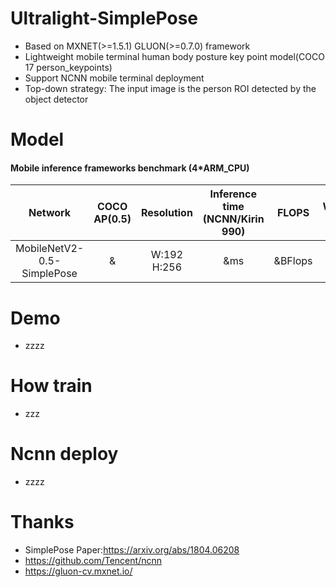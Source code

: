 # Ultralight-SimplePose
* Based on MXNET(>=1.5.1) GLUON(>=0.7.0) framework
* Lightweight mobile terminal human body posture key point model(COCO 17 person_keypoints)
* Support NCNN mobile terminal deployment
* Top-down strategy: The input image is the person ROI detected by the object detector
# Model 
#### Mobile inference frameworks benchmark (4*ARM_CPU)
Network|COCO AP(0.5)|Resolution|Inference time (NCNN/Kirin 990)|FLOPS|Weight size
:---:|:---:|:---:|:---:|:---:|:---:
MobileNetV2-0.5-SimplePose|&|W:192 H:256|&ms|&BFlops|&MB
# Demo
* zzzz
# How train
* zzz
# Ncnn deploy
* zzzz
# Thanks
* SimplePose Paper:https://arxiv.org/abs/1804.06208
* https://github.com/Tencent/ncnn
* https://gluon-cv.mxnet.io/
